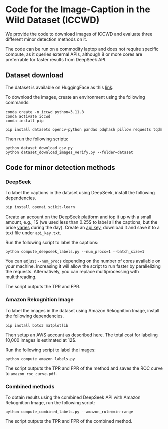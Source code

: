 # Code for the Image-Caption in the Wild Dataset (ICCWD)

We provide the code to download images of ICCWD and evaluate three different minor detection methods on it.

The code can be run on a commodity laptop and does not require specific compute, as it queries external APIs, although 8 or more cores are preferrable for faster results from DeepSeek API.

## Dataset download

The dataset is available on HuggingFace as this [link](https://huggingface.co/datasets/amcretu/iccwd).

To download the images, create an environment using the following commands:

```
conda create -n iccwd python=3.11.8
conda activate iccwd
conda install pip

pip install datasets opencv-python pandas pdqhash pillow requests tqdm
```

Then run the following scripts:

```
python dataset_download_csv.py
python dataset_download_images_verify.py --folder=dataset
```

## Code for minor detection methods

### DeepSeek

To label the captions in the dataset using DeepSeek, install the following dependencies.

```
pip install openai scikit-learn
```

Create an account on the DeepSeek platform and top it up with a small amount, e.g., 1$ (we used less than 0.25$ to label all the captions, but the price [varies](https://api-docs.deepseek.com/quick_start/pricing) during the day). Create an [api key](https://platform.deepseek.com/api_keys), download it and save it to a text file under `api_key.txt`.

Run the following script to label the captions:

```
python compute_deepseek_labels.py --num_procs=1 --batch_size=1
```

You can adjust `--num_procs` depending on the number of cores available on your machine. Increasing it will allow the script to run faster by parallelizing the requests. Alternatively, you can replace multiprocessing with multithreading.

The script outputs the TPR and FPR.

### Amazon Rekognition Image

To label the images in the dataset using Amazon Rekognition Image, install the following dependencies.

```
pip install boto3 matplotlib
```

Then setup an AWS account as described [here](https://docs.aws.amazon.com/rekognition/latest/dg/faces-detect-images.html). The total cost for labeling 10,000 images is estimated at 12$.

Run the following script to label the images:

```
python compute_amazon_labels.py
```

The script outputs the TPR and FPR of the method and saves the ROC curve to `amazon_roc_curve.pdf`.

### Combined methods

To obtain results using the combined DeepSeek API with Amazon Rekognition Image, run the following script:

```
python compute_combined_labels.py --amazon_rule=min-range
```

The script outputs the TPR and FPR of the combined method.


